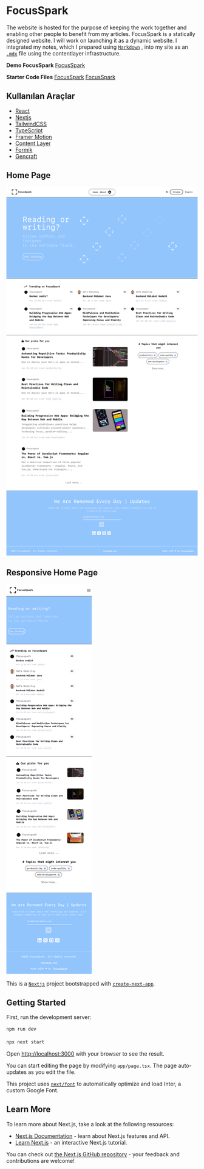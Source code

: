 
# FocusSpark

The website is hosted for the purpose of keeping the work together and enabling other people to benefit from my articles. FocusSpark is a statically designed website. I will work on launching it as a dynamic website. I integrated my notes, which I prepared using [`Markdown`](https://www.markdownguide.org/) , into my site as an [`.mdx`](https://mdxjs.com/) file using the contentlayer infrastructure.

**Demo FocusSpark** 
[FocusSpark](https://main--focusspark.netlify.app/)

**Starter Code Files** 
[FocusSpark](https://github.com/tugsef/client-blog)
[FocusSpark](https://github.com/tugsef/client-blog)
 ## Kullanılan Araçlar
 - [React](https://react.dev/)
 - [Nextjs](https://nextjs.org/)
 - [TailwindCSS](https://tailwindcss.com/)
 - [TypeScript](https://www.typescriptlang.org/)
 - [Framer Motion](https://www.framer.com/motion/)
 - [Content Layer](https://contentlayer.dev/)
 - [Formik](https://formik.org/docs/tutorial)
 - [Gencraft](https://gencraft.com/generate)

## Home Page

![/blogs/focusspark-page.png](https://github.com/tugsef/client-blog/blob/main/public/blogs/focusspark-page.png)

## Responsive Home Page

![](https://github.com/tugsef/client-blog/blob/main/public/blogs/focusspark-responsive-page.png)


This is a [`Nextjs`](https://nextjs.org/) project bootstrapped with [`create-next-app`](https://github.com/vercel/next.js/tree/canary/packages/create-next-app).
## Getting Started

First, run the development server:

```bash
npm run dev

npx next start
```

Open [http://localhost:3000](http://localhost:3000) with your browser to see the result.

You can start editing the page by modifying `app/page.tsx`. The page auto-updates as you edit the file.

This project uses [`next/font`](https://nextjs.org/docs/basic-features/font-optimization) to automatically optimize and load Inter, a custom Google Font.

## Learn More

To learn more about Next.js, take a look at the following resources:

- [Next.js Documentation](https://nextjs.org/docs) - learn about Next.js features and API.
- [Learn Next.js](https://nextjs.org/learn) - an interactive Next.js tutorial.

You can check out [the Next.js GitHub repository](https://github.com/vercel/next.js/) - your feedback and contributions are welcome!


